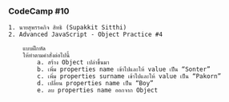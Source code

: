 ### CodeCamp #10
    1. นายสุพรรคกิจ สิทธิ (Supakkit Sitthi)
    2. Advanced JavaScript - Object Practice #4

        แบบฝึกหัด
        ให้ทำตามคำสั่งต่อไปนี้
            a. สร้าง Object เปล่าขึ้นมา
            b. เพิ่ม properties name เข้าไปและให้ value เป็น “Sonter”
            c. เพิ่ม properties surname เข้าไปและให้ value เป็น “Pakorn”
            d. เปลี่ยน properties name เป็น “Boy”
            e. ลบ properties name ออกจาก Object